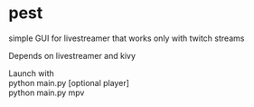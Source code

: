 # pest
simple GUI for livestreamer that works only with twitch streams



Depends on livestreamer and kivy




Launch with   
python main.py [optional player]  
python main.py mpv
